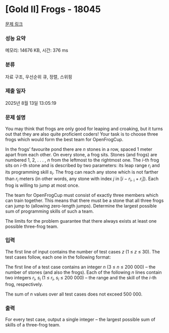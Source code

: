 # [Gold II] Frogs - 18045 

[문제 링크](https://www.acmicpc.net/problem/18045) 

### 성능 요약

메모리: 14676 KB, 시간: 376 ms

### 분류

자료 구조, 우선순위 큐, 정렬, 스위핑

### 제출 일자

2025년 8월 13일 13:05:19

### 문제 설명

<p>You may think that frogs are only good for leaping and croaking, but it turns out that they are also quite proficient coders! Your task is to choose three frogs which would form the best team for OpenFrogCup.</p>

<p>In the frogs’ favourite pond there are <em>n</em> stones in a row, spaced 1 meter apart from each other. On every stone, a frog sits. Stones (and frogs) are numbered 1, 2, . . . , <em>n</em> from the leftmost to the rightmost one. The <em>i</em>-th frog sits on <em>i</em>-th stone and is described by two parameters: its leap range <em>r<sub>i</sub></em> and its programming skill <em>s<sub>i</sub></em>. The frog can reach any stone which is not farther than <em>r<sub>i</sub></em> meters (in other words, any stone with index <em>j</em> in [<em>i</em> − <em>r<sub>i</sub></em>, <sub>i</sub> + <em>r<sub>i</sub></em>]). Each frog is willing to jump at most once.</p>

<p>The team for OpenFrogCup must consist of exactly three members which can train together. This means that there must be a stone that all three frogs can jump to (allowing zero-length jumps). Determine the largest possible sum of programming skills of such a team.</p>

<p>The limits for the problem guarantee that there always exists at least one possible three-frog team.</p>

### 입력 

 <p>The first line of input contains the number of test cases <em>z</em> (1 ≤ <em>z</em> ≤ 30). The test cases follow, each one in the following format:</p>

<p>The first line of a test case contains an integer <em>n</em> (3 ≤ <em>n</em> ≤ 200 000) – the number of stones (and also the frogs). Each of the following <em>n</em> lines contain two integers <em>r<sub>i</sub></em>, <em>s<sub>i</sub></em> (1 ≤ <em>r<sub>i</sub></em>, <em>s<sub>i</sub></em> ≤ 200 000) – the range and the skill of the <em>i</em>-th frog, respectively.</p>

<p>The sum of <em>n</em> values over all test cases does not exceed 500 000.</p>

### 출력 

 <p>For every test case, output a single integer – the largest possible sum of skills of a three-frog team.</p>

